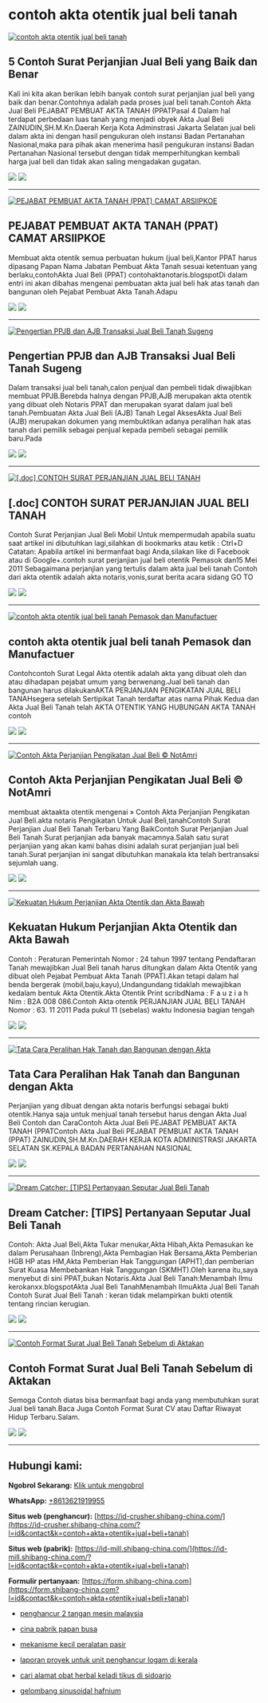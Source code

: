 # contoh akta otentik jual beli tanah

<a href="https://swt.shibang-china.com/?l=id&img&k=contoh+akta+otentik+jual+beli+tanah" target="_blank">![contoh akta otentik jual beli tanah](http://static.shibang-china.com/all-800x300/500.jpg)</a>

## 5 Contoh Surat Perjanjian Jual Beli yang Baik dan Benar
Kali ini kita akan berikan lebih banyak contoh surat perjanjian jual beli yang baik dan benar.Contohnya adalah pada proses jual beli tanah.Contoh Akta Jual Beli PEJABAT PEMBUAT AKTA TANAH (PPATPasal 4 Dalam hal terdapat perbedaan luas tanah yang menjadi obyek Akta Jual Beli ZAINUDIN,SH.M.Kn.Daerah Kerja Kota Adminstrasi Jakarta Selatan jual beli dalam akta ini dengan hasil pengukuran oleh instansi Badan Pertanahan Nasional,maka para pihak akan menerima hasil pengukuran instansi Badan Pertanahan Nasional tersebut dengan tidak memperhitungkan kembali harga jual beli dan tidak akan saling mengadakan gugatan.


<a href="https://whatsapp.shibangsoft.com/WhatsApp.php" target="_blank" title="WhatsApp">![](http://static.shibang-china.com/icon/whatsapp.png)</a> <a href="https://swt.shibang-china.com/?l=id&icon&k=contoh+akta+otentik+jual+beli+tanah" target="_blank">![](http://static.shibang-china.com/icon/chat-id.png)</a>

---

<a href="https://swt.shibang-china.com/?l=id&img&k=contoh+akta+otentik+jual+beli+tanah" target="_blank">![PEJABAT PEMBUAT AKTA TANAH (PPAT) CAMAT ARSIIPKOE](http://static.shibang-china.com/all-800x300/1355.jpg)</a>

## PEJABAT PEMBUAT AKTA TANAH (PPAT) CAMAT ARSIIPKOE
Membuat akta otentik semua perbuatan hukum (jual beli,Kantor PPAT harus dipasang Papan Nama Jabatan Pembuat Akta Tanah sesuai ketentuan yang berlaku,contohAkta Jual Beli (PPAT) contohaktanotaris.blogspotDi dalam entri ini akan dibahas mengenai pembuatan akta jual beli hak atas tanah dan bangunan oleh Pejabat Pembuat Akta Tanah.Adapu


<a href="https://whatsapp.shibangsoft.com/WhatsApp.php" target="_blank" title="WhatsApp">![](http://static.shibang-china.com/icon/whatsapp.png)</a> <a href="https://swt.shibang-china.com/?l=id&icon&k=contoh+akta+otentik+jual+beli+tanah" target="_blank">![](http://static.shibang-china.com/icon/chat-id.png)</a>

---

<a href="https://swt.shibang-china.com/?l=id&img&k=contoh+akta+otentik+jual+beli+tanah" target="_blank">![Pengertian PPJB dan AJB Transaksi Jual Beli Tanah Sugeng](http://static.shibang-china.com/all-800x300/501.jpg)</a>

## Pengertian PPJB dan AJB Transaksi Jual Beli Tanah Sugeng
Dalam transaksi jual beli tanah,calon penjual dan pembeli tidak diwajibkan membuat PPJB.Berebda halnya dengan PPJB,AJB merupakan akta otentik yang dibuat oleh Notaris PPAT dan merupakan syarat dalam jual beli tanah.Pembuatan Akta Jual Beli (AJB) Tanah Legal AksesAkta Jual Beli (AJB) merupakan dokumen yang membuktikan adanya peralihan hak atas tanah dari pemilik sebagai penjual kepada pembeli sebagai pemilik baru.Pada


<a href="https://whatsapp.shibangsoft.com/WhatsApp.php" target="_blank" title="WhatsApp">![](http://static.shibang-china.com/icon/whatsapp.png)</a> <a href="https://swt.shibang-china.com/?l=id&icon&k=contoh+akta+otentik+jual+beli+tanah" target="_blank">![](http://static.shibang-china.com/icon/chat-id.png)</a>

---

<a href="https://swt.shibang-china.com/?l=id&img&k=contoh+akta+otentik+jual+beli+tanah" target="_blank">![[.doc] CONTOH SURAT PERJANJIAN JUAL BELI TANAH](http://static.shibang-china.com/all-800x300/169.jpg)</a>

## [.doc] CONTOH SURAT PERJANJIAN JUAL BELI TANAH
Contoh Surat Perjanjian Jual Beli Mobil Untuk mempermudah apabila suatu saat artikel ini dibutuhkan lagi,silahkan di bookmarks atau ketik : Ctrl+D Catatan: Apabila artikel ini bermanfaat bagi Anda,silakan like di Facebook atau di Google+.contoh surat perjanjian jual beli otentik Pemasok dan15 Mei 2011 Sebagaimana perjanjian yang tertulis dalam akta jual beli tanah Contoh dari akta otentik adalah akta notaris,vonis,surat berita acara sidang GO TO


<a href="https://whatsapp.shibangsoft.com/WhatsApp.php" target="_blank" title="WhatsApp">![](http://static.shibang-china.com/icon/whatsapp.png)</a> <a href="https://swt.shibang-china.com/?l=id&icon&k=contoh+akta+otentik+jual+beli+tanah" target="_blank">![](http://static.shibang-china.com/icon/chat-id.png)</a>

---

<a href="https://swt.shibang-china.com/?l=id&img&k=contoh+akta+otentik+jual+beli+tanah" target="_blank">![contoh akta otentik jual beli tanah Pemasok dan Manufactuer](http://static.shibang-china.com/all-800x300/279.jpg)</a>

## contoh akta otentik jual beli tanah Pemasok dan Manufactuer
Contohcontoh Surat Legal Akta otentik adalah akta yang dibuat oleh dan atau dihadapan pejabat umum yang berwenang.Jual beli tanah dan bangunan harus dilakukanAKTA PERJANJIAN PENGIKATAN JUAL BELI TANAHsegera setelah Sertipikat Tanah terdaftar atas nama Pihak Kedua dan Akta Jual Beli Tanah telah AKTA OTENTIK YANG HUBUNGAN AKTA TANAH contoh


<a href="https://whatsapp.shibangsoft.com/WhatsApp.php" target="_blank" title="WhatsApp">![](http://static.shibang-china.com/icon/whatsapp.png)</a> <a href="https://swt.shibang-china.com/?l=id&icon&k=contoh+akta+otentik+jual+beli+tanah" target="_blank">![](http://static.shibang-china.com/icon/chat-id.png)</a>

---

<a href="https://swt.shibang-china.com/?l=id&img&k=contoh+akta+otentik+jual+beli+tanah" target="_blank">![Contoh Akta Perjanjian Pengikatan Jual Beli © NotAmri](http://static.shibang-china.com/all-800x300/1209.jpg)</a>

## Contoh Akta Perjanjian Pengikatan Jual Beli © NotAmri
membuat aktaakta otentik mengenai » Contoh Akta Perjanjian Pengikatan Jual Beli.akta notaris Pengikatan Untuk Jual Beli,tanahContoh Surat Perjanjian Jual Beli Tanah Terbaru Yang BaikContoh Surat Perjanjian Jual Beli Tanah Surat perjanjian ada banyak macamnya.Salah satu surat perjanjian yang akan kami bahas disini adalah surat perjanjian jual beli tanah.Surat perjanjian ini sangat dibutuhkan manakala kta telah bertransaksi sejumlah uang.


<a href="https://whatsapp.shibangsoft.com/WhatsApp.php" target="_blank" title="WhatsApp">![](http://static.shibang-china.com/icon/whatsapp.png)</a> <a href="https://swt.shibang-china.com/?l=id&icon&k=contoh+akta+otentik+jual+beli+tanah" target="_blank">![](http://static.shibang-china.com/icon/chat-id.png)</a>

---

<a href="https://swt.shibang-china.com/?l=id&img&k=contoh+akta+otentik+jual+beli+tanah" target="_blank">![Kekuatan Hukum Perjanjian Akta Otentik dan Akta Bawah](http://static.shibang-china.com/all-800x300/10.jpg)</a>

## Kekuatan Hukum Perjanjian Akta Otentik dan Akta Bawah
Contoh : Peraturan Pemerintah Nomor : 24 tahun 1997 tentang Pendaftaran Tanah mewajibkan Jual Beli tanah harus ditungkan dalam Akta Otentik yang dibuat oleh Pejabat Pembuat Akta Tanah (PPAT).Akan tetapi dalam hal benda bergerak (mobil,baju,kayu),Undangundang tidaklah mewajibkan kedalam bentuk Akta Otentik.Akta Otentik Print scribdNama : F a u z i a h Nim : B2A 008 086.Contoh Akta otentik PERJANJIAN JUAL BELI TANAH Nomor : 63. 11 2011 Pada pukul 11 (sebelas) waktu Indonesia bagian tengah


<a href="https://whatsapp.shibangsoft.com/WhatsApp.php" target="_blank" title="WhatsApp">![](http://static.shibang-china.com/icon/whatsapp.png)</a> <a href="https://swt.shibang-china.com/?l=id&icon&k=contoh+akta+otentik+jual+beli+tanah" target="_blank">![](http://static.shibang-china.com/icon/chat-id.png)</a>

---

<a href="https://swt.shibang-china.com/?l=id&img&k=contoh+akta+otentik+jual+beli+tanah" target="_blank">![Tata Cara Peralihan Hak Tanah dan Bangunan dengan Akta](http://static.shibang-china.com/all-800x300/487.jpg)</a>

## Tata Cara Peralihan Hak Tanah dan Bangunan dengan Akta
Perjanjian yang dibuat dengan akta notaris berfungsi sebagai bukti otentik.Hanya saja untuk menjual tanah tersebut harus dengan Akta Jual Beli Contoh dan CaraContoh Akta Jual Beli PEJABAT PEMBUAT AKTA TANAH (PPATContoh Akta Jual Beli PEJABAT PEMBUAT AKTA TANAH (PPAT) ZAINUDIN,SH.M.Kn.DAERAH KERJA KOTA ADMINISTRASI JAKARTA SELATAN SK.KEPALA BADAN PERTANAHAN NASIONAL


<a href="https://whatsapp.shibangsoft.com/WhatsApp.php" target="_blank" title="WhatsApp">![](http://static.shibang-china.com/icon/whatsapp.png)</a> <a href="https://swt.shibang-china.com/?l=id&icon&k=contoh+akta+otentik+jual+beli+tanah" target="_blank">![](http://static.shibang-china.com/icon/chat-id.png)</a>

---

<a href="https://swt.shibang-china.com/?l=id&img&k=contoh+akta+otentik+jual+beli+tanah" target="_blank">![Dream Catcher: [TIPS] Pertanyaan Seputar Jual Beli Tanah](http://static.shibang-china.com/all-800x300/781.jpg)</a>

## Dream Catcher: [TIPS] Pertanyaan Seputar Jual Beli Tanah
Contoh: Akta Jual Beli,Akta Tukar menukar,Akta Hibah,Akta Pemasukan ke dalam Perusahaan (Inbreng),Akta Pembagian Hak Bersama,Akta Pemberian HGB HP atas HM,Akta Pemberian Hak Tanggungan (APHT),dan pemberian Surat Kuasa Membebankan Hak Tanggungan (SKMHT).Oleh karena itu,saya menyebut di sini PPAT,bukan Notaris.Akta Jual Beli Tanah:Menambah Ilmu kerokanxx.blogspotAkta Jual Beli TanahMenambah IlmuAkta Jual Beli Tanah Contoh Surat Jual Beli Tanah : keran tidak melampirkan bukti otentik tentang rincian kerugian.


<a href="https://whatsapp.shibangsoft.com/WhatsApp.php" target="_blank" title="WhatsApp">![](http://static.shibang-china.com/icon/whatsapp.png)</a> <a href="https://swt.shibang-china.com/?l=id&icon&k=contoh+akta+otentik+jual+beli+tanah" target="_blank">![](http://static.shibang-china.com/icon/chat-id.png)</a>

---

<a href="https://swt.shibang-china.com/?l=id&img&k=contoh+akta+otentik+jual+beli+tanah" target="_blank">![Contoh Format Surat Jual Beli Tanah Sebelum di Aktakan](http://static.shibang-china.com/all-800x300/1103.jpg)</a>

## Contoh Format Surat Jual Beli Tanah Sebelum di Aktakan
Semoga Contoh diatas bisa bermanfaat bagi anda yang membutuhkan surat Jual beli tanah.Baca Juga Contoh Format Surat CV atau Daftar Riwayat Hidup Terbaru.Salam.

<a href="https://whatsapp.shibangsoft.com/WhatsApp.php" target="_blank" title="WhatsApp">![](http://static.shibang-china.com/icon/whatsapp.png)</a> <a href="https://swt.shibang-china.com/?l=id&icon&k=contoh+akta+otentik+jual+beli+tanah" target="_blank">![](http://static.shibang-china.com/icon/chat-id.png)</a>

---
## Hubungi kami:

**Ngobrol Sekarang:** [Klik untuk mengobrol](https://swt.shibang-china.com?l=id&contact&k=contoh+akta+otentik+jual+beli+tanah)

**WhatsApp:**  [+8613621919955](https://whatsapp.shibangsoft.com/WhatsApp.php)

**Situs web (penghancur):** [https://id-crusher.shibang-china.com/](https://id-crusher.shibang-china.com/?l=id&contact&k=contoh+akta+otentik+jual+beli+tanah)

**Situs web (pabrik):** [https://id-mill.shibang-china.com/](https://id-mill.shibang-china.com/?l=id&contact&k=contoh+akta+otentik+jual+beli+tanah)

**Formulir pertanyaan:** [https://form.shibang-china.com](https://form.shibang-china.com?l=id&contact&k=contoh+akta+otentik+jual+beli+tanah)

* [penghancur 2 tangan mesin malaysia](../36/penghancur%202%20tangan%20mesin%20malaysia.md)

* [cina pabrik papan busa](../34/cina%20pabrik%20papan%20busa.md)

* [mekanisme kecil peralatan pasir](../33/mekanisme%20kecil%20peralatan%20pasir.md)

* [laporan proyek untuk unit penghancur logam di kerala](../33/laporan%20proyek%20untuk%20unit%20penghancur%20logam%20di%20kerala.md)

* [cari alamat obat herbal keladi tikus di sidoarjo](../40/cari%20alamat%20obat%20herbal%20keladi%20tikus%20di%20sidoarjo.md)

* [gelombang sinusoidal hafnium](../39/gelombang%20sinusoidal%20hafnium.md)